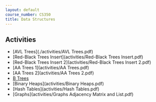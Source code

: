 ```yaml
---
layout: default
course_number: CS350
title: Data Structures
---
```



## Activities

* [AVL Trees](./activities/AVL Trees.pdf)
* [Red-Black Trees Insert](activities/Red-Black Trees Insert.pdf)
* [Red-Black Trees Insert 2](activities/Red-Black Trees Insert 2.pdf)
* [AA Trees 1](activities/AA Trees.pdf)
* [AA Trees 2](activities/AA Trees 2.pdf)
* [B Trees](activities/B-Trees.pdf)
* [Binary Heaps](activities/Binary Heaps.pdf)
* [Hash Tables](activities/Hash Tables.pdf)
* [Graphs](activities/Graphs Adjacency Matrix and List.pdf)

<!-- vim:set wrap: ­-->
<!-- vim:set linebreak: -->
<!-- vim:set nolist: -->
